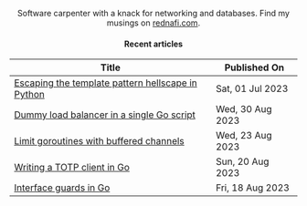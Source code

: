 <div align="center">

Software carpenter with a knack for networking and databases. Find my musings on
<a href="https://rednafi.com/" rel="me">rednafi.com</a>.
<div>

#### Recent articles

| Title | Published On |
| ----- | ------------ |
| [Escaping the template pattern hellscape in Python](https://rednafi.com/python/escape_template_pattern/) | Sat, 01 Jul 2023 |
| [Dummy load balancer in a single Go script](https://rednafi.com/go/dummy_load_balancer/) | Wed, 30 Aug 2023 |
| [Limit goroutines with buffered channels](https://rednafi.com/go/limit_goroutines_with_buffered_channels/) | Wed, 23 Aug 2023 |
| [Writing a TOTP client in Go](https://rednafi.com/go/totp_client/) | Sun, 20 Aug 2023 |
| [Interface guards in Go](https://rednafi.com/go/interface_guards/) | Fri, 18 Aug 2023 |
